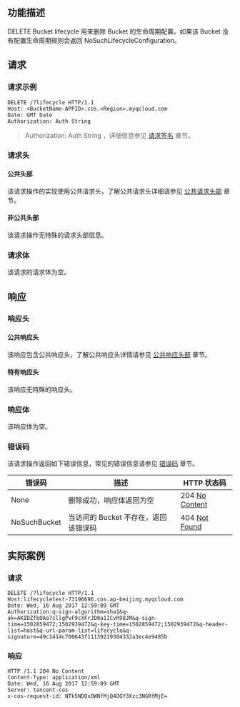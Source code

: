 ## 功能描述
DELETE Bucket lifecycle 用来删除 Bucket 的生命周期配置。如果该 Bucket 没有配置生命周期规则会返回 NoSuchLifecycleConfiguration。

## 请求
### 请求示例
```
DELETE /?lifecycle HTTP/1.1
Host: <BucketName-APPID>.cos.<Region>.myqcloud.com
Date: GMT Date
Authorization: Auth String
```
>Authorization: Auth String ，详细信息参见 [请求签名](https://intl.cloud.tencent.com/document/product/436/7778) 章节。

### 请求头

#### 公共头部

该请求操作的实现使用公共请求头，了解公共请求头详细请参见 [公共请求头部](https://cloud.tencent.com/document/product/436/7728) 章节。

#### 非公共头部
该请求操作无特殊的请求头部信息。

### 请求体
该请求的请求体为空。

## 响应
### 响应头

#### 公共响应头
该响应包含公共响应头，了解公共响应头详情请参见 [公共响应头部](https://cloud.tencent.com/document/product/436/7729) 章节。

#### 特有响应头
该响应无特殊的响应头。

### 响应体
该响应体为空。

### 错误码
该请求操作返回如下错误信息，常见的错误信息请参见 [错误码](https://cloud.tencent.com/document/product/436/7730) 章节。

错误码|描述|HTTP 状态码
---|---|---
None|删除成功，响应体返回为空|204 [No Content](https://tools.ietf.org/html/rfc7231#section-6.3.5)
NoSuchBucket|当访问的 Bucket 不存在，返回该错误码|404 [Not Found](https://tools.ietf.org/html/rfc7231#section-6.5.4)


## 实际案例

### 请求

```
DELETE /?lifecycle HTTP/1.1
Host:lifecycletest-73196696.cos.ap-beijing.myqcloud.com
Date: Wed, 16 Aug 2017 12:59:09 GMT
Authorization:q-sign-algorithm=sha1&q-ak=AKIDZfbOAo7cllgPvF9cXFrJD0a1ICvR98JM&q-sign-time=1502859472;1502939472&q-key-time=1502859472;1502939472&q-header-list=host&q-url-param-list=lifecycle&q-signature=49c1414c700643f11139219384332a3ec4e9485b
```

### 响应

```
HTTP /1.1 204 No Content
Content-Type: application/xml
Date: Wed, 16 Aug 2017 12:59:09 GMT
Server: tencent-cos
x-cos-request-id: NTk5NDQxOWNfMjQ4OGY3Xzc3NGRfMjE=
```


